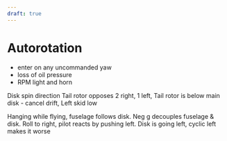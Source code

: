 ```yaml
---
draft: true
---
```


# Autorotation

- enter on any uncommanded yaw
- loss of oil pressure
- RPM light and horn

Disk spin direction
Tail rotor opposes
2 right, 1 left,
Tail rotor is below main disk - cancel drift, 
Left skid low


Hanging while flying, fuselage follows disk. 
Neg g decouples fuselage & disk.
Roll to right, pilot reacts by pushing left.
Disk is going left, cyclic left makes it worse